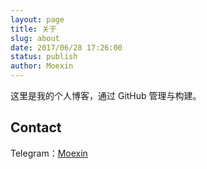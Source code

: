 ```yaml
---
layout: page
title: 关于
slug: about
date: 2017/06/28 17:26:00
status: publish
author: Moexin
---
```


这里是我的个人博客，通过 GitHub 管理与构建。


## Contact

Telegram：[Moexin](https://t.me/TCatMoexin)
